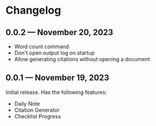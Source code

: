 # Changelog

## 0.0.2 &mdash; November 20, 2023

- Word count command
- Don't open output log on startup
- Allow generating citations without opening a document

## 0.0.1 &mdash; November 19, 2023

Initial release.
Has the following features:

- Daily Note
- Citation Generator
- Checklist Progress
